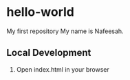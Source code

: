 # hello-world
My first repository
My name is Nafeesah.


## Local Development

1. Open index.html in your browser
